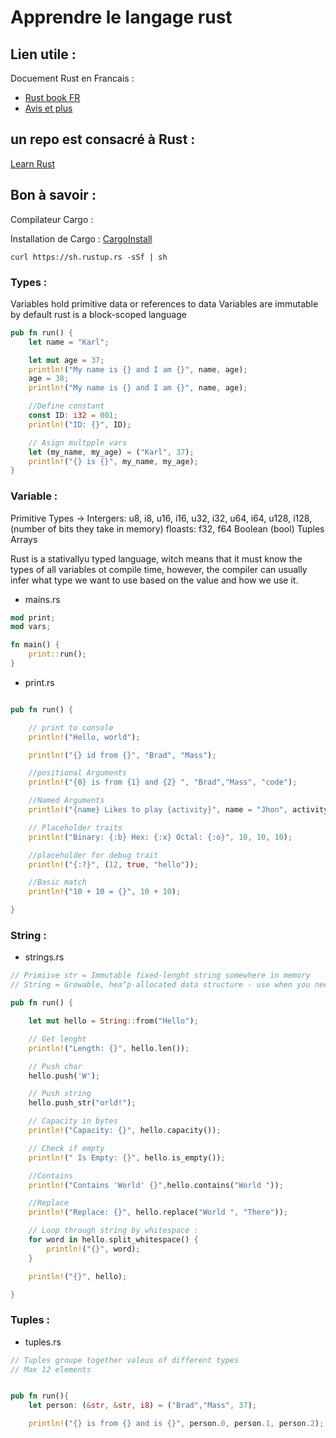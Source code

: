# Apprendre le langage rust 

## Lien utile :

Docuement Rust en Francais :
-   [Rust book FR](https://jimskapt.github.io/rust-book-fr/)
-   [Avis et plus ](https://virtualabs.fr/)

## un repo est consacré à Rust :

[Learn Rust](https://github.com/BlockchainSpot/LearnRust)

## Bon à savoir :

Compilateur Cargo : 

Installation de Cargo : [CargoInstall](https://doc.rust-lang.org/cargo/getting-started/installation.html)


``curl https://sh.rustup.rs -sSf | sh
``


### Types : 

Variables hold primitive data or references to data
Variables are immutable by default
rust is a block-scoped language

```rust
pub fn run() {
    let name = "Karl";

    let mut age = 37;
    println!("My name is {} and I am {}", name, age);
    age = 38;
    println!("My name is {} and I am {}", name, age);

    //Define constant
    const ID: i32 = 001;
    println!("ID: {}", ID);

    // Asign multpple vars
    let (my_name, my_age) = ("Karl", 37);
    println!("{} is {}", my_name, my_age);
}
```

### Variable :

Primitive Types ->
Intergers: u8, i8, u16, i16, u32, i32, u64, i64, u128, i128, (number of bits they take in memory)
floasts: f32, f64
Boolean (bool)
Tuples
Arrays 

Rust is a stativallyu typed language, witch means that it must know the types of all variables ot compile time, however, the compiler can usually infer what type we want to use based on the value and how we use it.


*   mains.rs

```rust
mod print;
mod vars;

fn main() {
    print::run(); 
}

````

*   print.rs

```rust

pub fn run() {

    // print to console
    println!("Hello, world");

    println!("{} id from {}", "Brad", "Mass");

    //positional Arguments
    println!("{0} is from {1} and {2} ", "Brad","Mass", "code");

    //Named Arguments
    println!("{name} Likes to play {activity}", name = "Jhon", activity = "baseball");

    // Placeholder traits
    println!("Binary: {:b} Hex: {:x} Octal: {:o}", 10, 10, 10);

    //placeholder for debug trait
    println!("{:?}", (12, true, "hello"));

    //Basic match
    println!("10 + 10 = {}", 10 + 10);

}
```


### String :

*   strings.rs

```rust 
// Primiive str = Immutable fixed-lenght string somewhere in memory
// String = Growable, hea^p-allocated data structure - use when you need to modify or own string data 

pub fn run() {

    let mut hello = String::from("Hello");

    // Get lenght
    println!("Length: {}", hello.len());

    // Push char
    hello.push('W');

    // Push string
    hello.push_str("orld!");

    // Capacity in bytes
    println!("Capacity: {}", hello.capacity());

    // Check if empty
    println!(" Is Empty: {}", hello.is_empty());

    //Contains
    println!("Contains 'World' {}",hello.contains("World "));

    //Replace 
    println!("Replace: {}", hello.replace("World ", "There"));

    // Loop through string by whitespace :
    for word in hello.split_whitespace() {
        println!("{}", word);
    }

    println!("{}", hello);

}
```

### Tuples :

*   tuples.rs

```rust 
// Tuples groupe together valeus of different types
// Max 12 elements


pub fn run(){
    let person: (&str, &str, i8) = ("Brad","Mass", 37);

    println!("{} is from {} and is {}", person.0, person.1, person.2);

```



